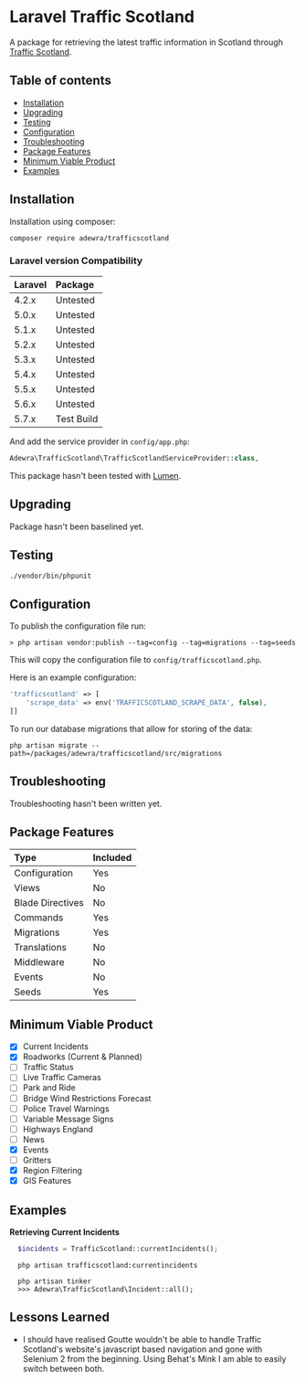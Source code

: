 Laravel Traffic Scotland
===============

A package for retrieving the latest traffic information in Scotland through [Traffic Scotland](https://trafficscotland.org/).

Table of contents
-----------------
* [Installation](#installation)
* [Upgrading](#upgrading)
* [Testing](#testing)
* [Configuration](#configuration)
* [Troubleshooting](#troubleshooting)
* [Package Features](#troubleshooting)
* [Minimum Viable Product](#minimumviableproduct)
* [Examples](#examples)

Installation
------------

Installation using composer:

```
composer require adewra/trafficscotland
```

### Laravel version Compatibility

 Laravel  | Package
:---------|:----------
 4.2.x    | Untested
 5.0.x    | Untested
 5.1.x    | Untested
 5.2.x    | Untested
 5.3.x    | Untested
 5.4.x    | Untested
 5.5.x    | Untested
 5.6.x    | Untested
 5.7.x    | Test Build

And add the service provider in `config/app.php`:

```php
Adewra\TrafficScotland\TrafficScotlandServiceProvider::class,
```

This package hasn't been tested with [Lumen](http://lumen.laravel.com).

Upgrading
---------

Package hasn't been baselined yet.

Testing
-------

```
./vendor/bin/phpunit
```

Configuration
-------------

To publish the configuration file run:

```
> php artisan vendor:publish --tag=config --tag=migrations --tag=seeds
```

This will copy the configuration file to `config/trafficscotland.php`.

Here is an example configuration:

```php
'trafficscotland' => [
    'scrape_data' => env('TRAFFICSCOTLAND_SCRAPE_DATA', false),
]]
```

To run our database migrations that allow for storing of the data:

```
php artisan migrate --path=/packages/adewra/trafficscotland/src/migrations
```


Troubleshooting
-------

Troubleshooting hasn't been written yet.

Package Features
-------------

 Type  | Included
:---------|:----------
 Configuration    | Yes
 Views    | No
 Blade Directives    | No
 Commands    | Yes
 Migrations    | Yes
 Translations    | No
 Middleware    | No
 Events   | No
 Seeds    | Yes
 
Minimum Viable Product
-------- 
- [x] Current Incidents
- [x] Roadworks (Current & Planned)
- [ ] Traffic Status
- [ ] Live Traffic Cameras
- [ ] Park and Ride
- [ ] Bridge Wind Restrictions Forecast
- [ ] Police Travel Warnings
- [ ] Variable Message Signs
- [ ] Highways England
- [ ] News
- [x] Events
- [ ] Gritters
- [x] Region Filtering
- [x] GIS Features

Examples
-------- 
 
 **Retrieving Current Incidents**
  
  ```php
    $incidents = TrafficScotland::currentIncidents();
  ```
  ```
    php artisan trafficscotland:currentincidents
  ```
  ```
    php artisan tinker
    >>> Adewra\TrafficScotland\Incident::all();
  ```
   
   Lessons Learned
   -------- 
   
   - I should have realised Goutte wouldn't be able to handle Traffic Scotland's website's javascript based navigation and gone with Selenium 2 from the beginning. Using Behat's Mink I am able to easily switch between both.
